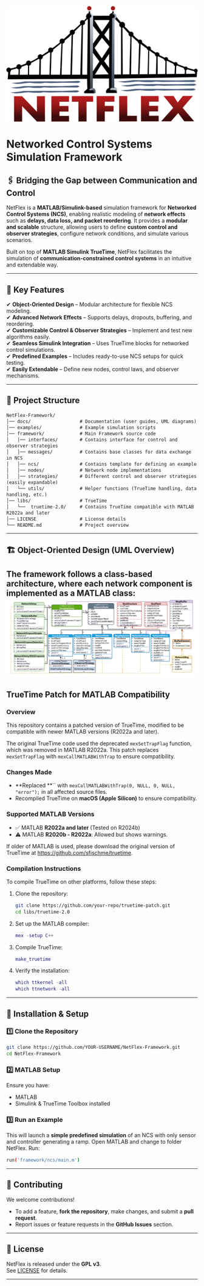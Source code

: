 ![NetFlex Logo](docs/assets/logo.png)

# **Networked Control Systems Simulation Framework**

## 🖇️ **Bridging the Gap between Communication and Control**
NetFlex is a **MATLAB/Simulink-based** simulation framework for **Networked Control Systems (NCS)**, enabling realistic modeling of **network effects** such as **delays, data loss, and packet reordering**. It provides a **modular and scalable** structure, allowing users to define **custom control and observer strategies**, configure network conditions, and simulate various scenarios.

Built on top of **MATLAB Simulink TrueTime**, NetFlex facilitates the simulation of **communication-constrained control systems** in an intuitive and extendable way.

---

## 🚀 **Key Features**
✔ **Object-Oriented Design** – Modular architecture for flexible NCS modeling.  
✔ **Advanced Network Effects** – Supports delays, dropouts, buffering, and reordering.  
✔ **Customizable Control & Observer Strategies** – Implement and test new algorithms easily.  
✔ **Seamless Simulink Integration** – Uses TrueTime blocks for networked control simulations.  
✔ **Predefined Examples** – Includes ready-to-use NCS setups for quick testing.  
✔ **Easily Extendable** – Define new nodes, control laws, and observer mechanisms.  

---

## 📁 Project Structure

```
NetFlex-Framework/
│── docs/                  # Documentation (user guides, UML diagrams)
│── examples/              # Example simulation scripts
│── framework/             # Main Framework source code
│   │── interfaces/        # Contains interface for control and observer strategies 
│   │── messages/          # Contains base classes for data exchange in NCS
│   │── ncs/               # Contains template for defining an example
│   │── nodes/             # Network node implementations
│   │── strategies/        # Different control and observer strategies (easily expandable)
│   └── utils/             # Helper functions (TrueTime handling, data handling, etc.)
│── libs/                  # TrueTime
│   └──  truetime-2.0/     # Contains TrueTime compatible with MATLAB R2022a and later
│── LICENSE                # License details
└── README.md              # Project overview
```

---
## 🏗️ Object-Oriented Design (UML Overview)
The framework follows a **class-based architecture**, where each network component is implemented as a **MATLAB class**:
![UML Diagramm](docs/assets/uml.png)
---

## TrueTime Patch for MATLAB Compatibility

### Overview

This repository contains a patched version of TrueTime, modified to be compatible with newer MATLAB versions (R2022a and later). 

The original TrueTime code used the deprecated `mexSetTrapFlag` function, which was removed in MATLAB R2022a. This patch replaces `mexSetTrapFlag` with `mexCallMATLABWithTrap` to ensure compatibility. 

### Changes Made

- **Replaced **`` with `mexCallMATLABWithTrap(0, NULL, 0, NULL, "error");` in all affected source files.
- Recompiled TrueTime on **macOS (Apple Silicon)** to ensure compatibility.

### Supported MATLAB Versions

- ✅ MATLAB **R2022a and later** (Tested on R2024b)
- ⚠️ MATLAB **R2020b - R2022a**: Allowed but shows warnings.

If older of MATLAB is used, please download the original version of TrueTime at https://github.com/sfischme/truetime.
### Compilation Instructions

To compile TrueTime on other platforms, follow these steps:

1. Clone the repository:

   ```sh
   git clone https://github.com/your-repo/truetime-patch.git
   cd libs/truetime-2.0
   ```

2. Set up the MATLAB compiler:

   ```matlab
   mex -setup C++
   ```

3. Compile TrueTime:

   ```matlab
   make_truetime
   ```

4. Verify the installation:

   ```matlab
   which ttkernel -all
   which ttnetwork -all
   ```

---

## 🔧 Installation & Setup

### 1️⃣ **Clone the Repository**
```bash
git clone https://github.com/YOUR-USERNAME/NetFlex-Framework.git
cd NetFlex-Framework
```

### 2️⃣ **MATLAB Setup**
Ensure you have:
- MATLAB 
- Simulink & TrueTime Toolbox installed

### 3️⃣ **Run an Example**
This will launch a **simple predefined simulation** of an NCS with only sensor and controller generating a ramp.
Open MATLAB and change to folder NetFlex. Run:
```bash
run('framework/ncs/main.m')
```
---

## 📜 Contributing
We welcome contributions!  
- To add a feature, **fork the repository**, make changes, and submit a **pull request**.  
- Report issues or feature requests in the **GitHub Issues** section.

---

## 📄 License
NetFlex is released under the **GPL v3**.  
See [LICENSE](LICENSE) for details.

---


